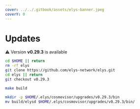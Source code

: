 ```yaml
---
cover: ../../.gitbook/assets/elys-banner.jpeg
coverY: 0
---
```


# Updates

⚠️ Version **v0.29.3** is available

```bash
cd $HOME || return
rm -rf elys
git clone https://github.com/elys-network/elys.git
cd elys || return
git checkout v0.29.3

make build

mkdir -p $HOME/.elys/cosmovisor/upgrades/v0.29.3/bin
mv build/elysd $HOME/.elys/cosmovisor/upgrades/v0.29.3/bin/
```

